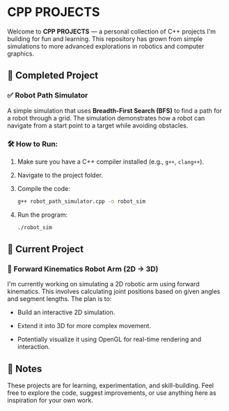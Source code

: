# CPP PROJECTS

Welcome to **CPP PROJECTS** — a personal collection of C++ projects I'm building for fun and learning. This repository has grown from simple simulations to more advanced explorations in robotics and computer graphics.

## 📁 Completed Project

### ✅ Robot Path Simulator  
A simple simulation that uses **Breadth-First Search (BFS)** to find a path for a robot through a grid. The simulation demonstrates how a robot can navigate from a start point to a target while avoiding obstacles.

### 🛠 How to Run:

1. Make sure you have a C++ compiler installed (e.g., `g++`, `clang++`).
2. Navigate to the project folder.
3. Compile the code:

   ```bash
   g++ robot_path_simulator.cpp -o robot_sim
   ```
4. Run the program:
   ```bash
   ./robot_sim
   ```

## 📁 Current Project

### 🤖 Forward Kinematics Robot Arm (2D → 3D)

I'm currently working on simulating a 2D robotic arm using forward kinematics. This involves calculating joint positions based on given angles and segment lengths. The plan is to:

- Build an interactive 2D simulation.

- Extend it into 3D for more complex movement.

- Potentially visualize it using OpenGL for real-time rendering and interaction.


## 📌 Notes

These projects are for learning, experimentation, and skill-building. Feel free to explore the code, suggest improvements, or use anything here as inspiration for your own work.
